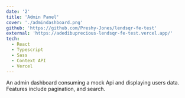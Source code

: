 ```yaml
---
date: '2'
title: 'Admin Panel'
cover: './admindashboard.png'
github: 'https://github.com/Preshy-Jones/lendsqr-fe-test'
external: 'https://adedibuprecious-lendsqr-fe-test.vercel.app/'
tech:
  - React
  - Typescript
  - Sass
  - Context API
  - Vercel
---
```


An admin dashboard consuming a mock Api and displaying users data. Features include pagination, and search.
